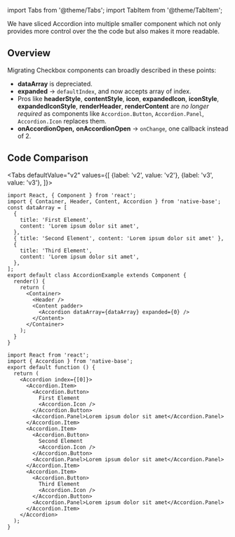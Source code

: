 import Tabs from '@theme/Tabs';
import TabItem from '@theme/TabItem';

We have sliced Accordion into multiple smaller component which not only provides more control over the the code but also makes it more readable.

## Overview

Migrating Checkbox components can broadly described in these points:

- **dataArray** is depreciated.
- **expanded** → `defaultIndex`, and now accepts array of index.
- Pros like **headerStyle**, **contentStyle**, **icon**, **expandedIcon**, **iconStyle**, **expandedIconStyle**, **renderHeader**, **renderContent** are _no longer required_ as components like `Accordion.Button`, `Accordion.Panel`, `Accordion.Icon` replaces them.
- **onAccordionOpen,** **onAccordionOpen** → `onChange`, one callback instead of 2.

## Code Comparison

<Tabs
defaultValue="v2"
values={[
{label: 'v2', value: 'v2'},
{label: 'v3', value: 'v3'},
]}>
<TabItem value="v2">

```tsx
import React, { Component } from 'react';
import { Container, Header, Content, Accordion } from 'native-base';
const dataArray = [
  {
    title: 'First Element',
    content: 'Lorem ipsum dolor sit amet',
  },
  { title: 'Second Element', content: 'Lorem ipsum dolor sit amet' },
  {
    title: 'Third Element',
    content: 'Lorem ipsum dolor sit amet',
  },
];
export default class AccordionExample extends Component {
  render() {
    return (
      <Container>
        <Header />
        <Content padder>
          <Accordion dataArray={dataArray} expanded={0} />
        </Content>
      </Container>
    );
  }
}
```

</TabItem>
<TabItem value="v3">

```tsx
import React from 'react';
import { Accordion } from 'native-base';
export default function () {
  return (
    <Accordion index={[0]}>
      <Accordion.Item>
        <Accordion.Button>
          First Element
          <Accordion.Icon />
        </Accordion.Button>
        <Accordion.Panel>Lorem ipsum dolor sit amet</Accordion.Panel>
      </Accordion.Item>
      <Accordion.Item>
        <Accordion.Button>
          Second Element
          <Accordion.Icon />
        </Accordion.Button>
        <Accordion.Panel>Lorem ipsum dolor sit amet</Accordion.Panel>
      </Accordion.Item>
      <Accordion.Item>
        <Accordion.Button>
          Third Element
          <Accordion.Icon />
        </Accordion.Button>
        <Accordion.Panel>Lorem ipsum dolor sit amet</Accordion.Panel>
      </Accordion.Item>
    </Accordion>
  );
}
```

</TabItem>
</Tabs>
